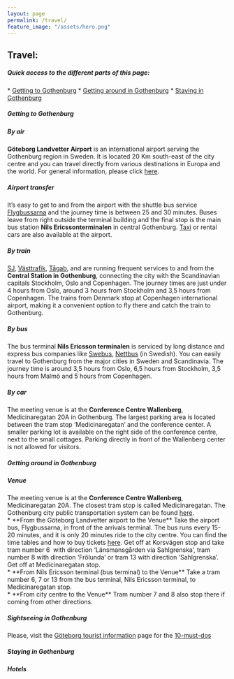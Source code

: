 ```yaml
---
layout: page
permalink: /travel/
feature_image: "/assets/hero.png"
---
```


<h2>
Travel:
</h2>


<h5>Quick access to the different parts of this page:</h5>
<div class="bullet-div" markdown="1">
* <a href="#getting_to">Getting to Gothenburg</a>
* <a href="#getting_around">Getting around in Gothenburg</a>
* <a href="#staying_in">Staying in Gothenburg</a>
</div>

<h5 id="getting_to">Getting to Gothenburg</h5>


<h5>By air</h5>
<b>Göteborg Landvetter Airport</b> is an international airport serving the Gothenburg region in Sweden. It is located 20 Km south-east of the city centre and you can travel directly from various destinations in Europa and the world. For general information, please click <a href="http://www.swedavia.com/landvetter/">here</a>.

<h5>Airport transfer</h5>
It’s easy to get to and from the airport with the shuttle bus service <a href="http://www.flygbussarna.se/en">Flygbussarna</a> and the journey time is between 25 and 30 minutes. Buses leave from right outside the terminal building and the final stop is the main bus station <b>Nils Ericssonterminalen</b> in central Gothenburg. <a href="http://www.swedavia.com/landvetter/to-from/taxi/">Taxi</a> or rental cars are also available at the airport.

<h5>By train</h5>
<a href="https://www.sj.se/?a=b&gclsrc=aw.ds&gad_source=1&gclid=Cj0KCQiA_qG5BhDTARIsAA0UHSLT3O09pk3zQGWNacoG_vcDBOoYzAmhs_c6t1cJYn2R4cTVfrYWcOUaAvu7EALw_wcB">SJ</a>, <a href="http://www.vasttrafik.se/#!/en/">Västtrafik</a>, <a href="http://www.tagakeriet.se/">Tågab</a>, and  are running frequent services to and from the <b>Central Station in Gothenburg</b>, connecting the city with the Scandinavian capitals Stockholm, Oslo and Copenhagen. The journey times are just under 4 hours from Oslo, around 3 hours from Stockholm and 3,5 hours from Copenhagen. The trains from Denmark stop at Copenhagen international airport, making it a convenient option to fly there and catch the train to Gothenburg.

<h5>By bus</h5>
The bus terminal <b>Nils Ericsson terminalen</b> is serviced by long distance and express bus companies like <a href="http://www.swebus.se/SwebusExpress_com/">Swebus</a>, <a href="http://www.nettbuss.se/">Nettbus</a> (in Swedish). You can easily travel to Gothenburg from the major cities in Sweden and Scandinavia. The journey time is around 3,5 hours from Oslo, 6,5 hours from Stockholm, 3,5 hours from Malmö and 5 hours from Copenhagen.

<h5>By car</h5>
The meeting venue is at the <b>Conference Centre Wallenberg</b>, Medicinaregatan 20A in Gothenburg. The largest parking area is located between the tram stop ‘Medicinaregatan’ and the conference center. A smaller parking lot is available on the right side of the conference centre, next to the small cottages. Parking directly in front of the Wallenberg center is not allowed for visitors.
 
<h5 id="getting_around">Getting around in Gothenburg</h5>
<h5>Venue</h5>
The meeting venue is at the <b>Conference Centre Wallenberg</b>, Medicinaregatan 20A. The closest tram stop is called Medicinaregatan. The Gothenburg city public transportation system can be found <a href="http://reseplanerare.vasttrafik.se/bin/query.exe/en?L=vs_vasttrafik&HWAI=JS!ajax=yes!&">here</a>.

<div class="bullet-div" markdown="1">
* **From the Göteborg Landvetter airport to the Venue**  
Take the airport bus, Flygbussarna, in front of the arrivals terminal. The bus runs every 15-20 minutes, and it is only 20 minutes ride to the city centre. You can find the time tables and how to buy tickets <a href="http://www.flygbussarna.se/en">here</a>.  
Get off at Korsvägen stop and take tram number 6  with direction ‘Länsmansgården via Sahlgrenska’, tram number 8 with direction ‘Frölunda’ or tram 13 with direction ‘Sahlgrenska’. Get off at Medicinaregatan stop.
</div>

<div class="bullet-div" markdown="1">
* **From Nils Ericsson terminal (bus terminal) to the Venue**  
Take a tram number 6, 7 or 13 from the bus terminal, Nils Ericsson terminal, to Medicinaregatan stop. 
</div>

<div class="bullet-div" markdown="1">
* **From city centre to the Venue**  
Tram number 7 and 8 also stop there if coming from other directions.
</div>

<h5>Sightseeing in Gothenburg</h5>
Please, visit the <a href="http://www.goteborg.com/en/">Göteborg tourist information</a> page for the <a href="http://www.goteborg.com/en/10-must-dos-in-gothenburg/">10-must-dos</a> 

<h5 id="staying_in">Staying in Gothenburg</h5>
<h5>Hotels</h5>
